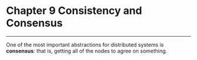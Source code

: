 # Chapter 9 Consistency and Consensus
---
One of the most important abstractions for distributed systems is **consensus**: that is, getting all of the nodes to agree on something. 
